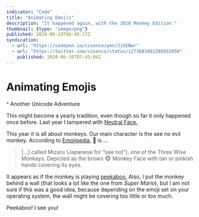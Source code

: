 ```yaml
---
indicator: "Code"
title: "Animating Emojis"
description: "It happened again, with the 2020 Monkey Edition."
thumbnail: {type: "image/png"}
published: 2020-06-19T06:48:27Z
syndication:
  - url: "https://codepen.io/cssence/pen/JjGENwr"
  - url: "https://twitter.com/cssence/status/1273883482285015050"
    published: 2020-06-19T07:41:04Z
---
```


# Animating Emojis
^ Another Unicode Adventure

This might become a yearly tradition, even though so far it only happened once before. Last year I tampered with [Neutral Face.](/2019/animating-emojis)

This year it is all about monkeys. Our main character is the see no evil monkey. According to [Emojipedia](https://emojipedia.org/see-no-evil-monkey/), 🙈 is &hellip;

> [&hellip;] called <span lang="ja-JP">Mizaru</span> (Japanese for “see not”), one of the Three Wise Monkeys. Depicted as the brown 🐵 Monkey Face with tan or pinkish hands covering its eyes.

It appears as if the monkey is playing [peekaboo.](https://en.wikipedia.org/wiki/Peekaboo) Also, I put the monkey behind a wall (that looks a lot like the one from _Super Mario_), but I am not sure if this was a good idea, because depending on the emoji set on your operating system, the wall might be covering too little or too much.

Peekaboo! I see you!
